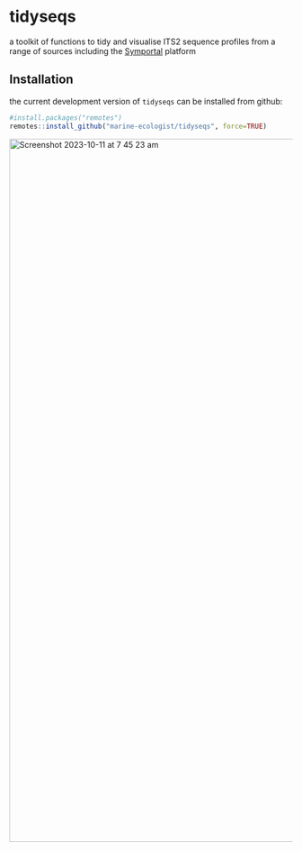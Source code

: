 # tidyseqs

a toolkit of functions to tidy and visualise ITS2 sequence profiles from a range of sources including the [Symportal](https://symportal.org) platform


## Installation

the current development version of `tidyseqs` can be installed from github:

``` r
#install.packages("remotes")
remotes::install_github("marine-ecologist/tidyseqs", force=TRUE)

```


<img width="1248" alt="Screenshot 2023-10-11 at 7 45 23 am" src="https://github.com/marine-ecologist/tidyseqs/assets/93563980/1d7cbf0e-4804-4257-97b2-dc09d00a399a">
